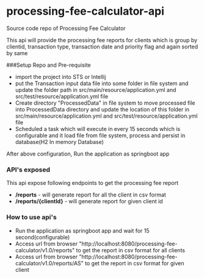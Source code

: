 # processing-fee-calculator-api
Source code repo of Processing Fee Calculator

This api will provide the processing fee reports for clients which is group by clientid, transaction type, transaction date and priority flag and again sorted by same

###Setup Repo and Pre-requisite
*  import the project into STS or Intellij
*  put the Transaction input data file into some folder in file system and update the folder path in src/main/resource/application.yml and src/test/resource/application.yml file
*  Create directory "ProcessedData" in file system to move processed file into ProcessedData directory and update the location of this folder in src/main/resource/application.yml and src/test/resource/application.yml file
*  Scheduled a task which will execute in every 15 seconds which is configurable and it load file from file system, process and persist in database(H2 In memory Database)

After above configuration, Run the application as springboot app  

### API's exposed
This api expose following endpoints to get the processing fee report
* **/reports** - will generate report for all the client in csv format
* **/reports/{clientId}** - will generate report for given client id

### How to use api's
* Run the application as springboot app and wait for 15 second(configurable)
* Access url from browser "http://localhost:8080/processing-fee-calculator/v1.0/reports" to get the report in csv format for all clients
* Access url from browser "http://localhost:8080/processing-fee-calculator/v1.0/reports/AS" to get the report in csv format for given client

